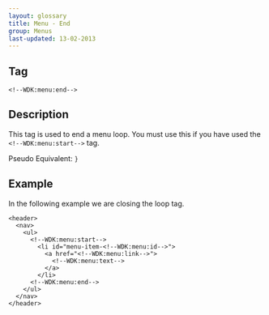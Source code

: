 ```yaml
---
layout: glossary
title: Menu - End
group: Menus
last-updated: 13-02-2013
---
```


## Tag

`<!--WDK:menu:end-->`

## Description

 This tag is used to end a menu loop. You must use this if you have used the `<!--WDK:menu:start-->` tag.

Pseudo Equivalent:
`}`

## Example

In the following example we are closing the loop tag.

~~~
<header>
  <nav>
    <ul>
      <!--WDK:menu:start-->
        <li id="menu-item-<!--WDK:menu:id-->">
          <a href="<!--WDK:menu:link-->">
            <!--WDK:menu:text-->
          </a>
        </li>
      <!--WDK:menu:end-->
    </ul>
  </nav>
</header>
~~~